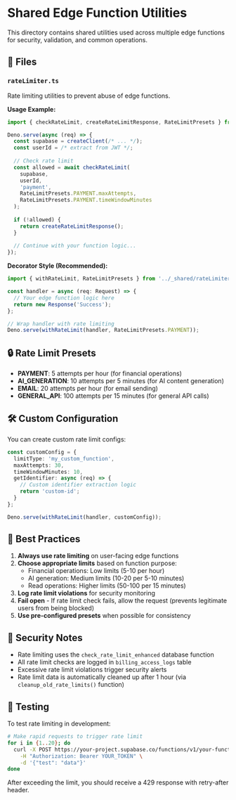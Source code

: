 # Shared Edge Function Utilities

This directory contains shared utilities used across multiple edge functions for security, validation, and common operations.

## 📁 Files

### `rateLimiter.ts`
Rate limiting utilities to prevent abuse of edge functions.

**Usage Example:**
```typescript
import { checkRateLimit, createRateLimitResponse, RateLimitPresets } from '../_shared/rateLimiter.ts';

Deno.serve(async (req) => {
  const supabase = createClient(/* ... */);
  const userId = /* extract from JWT */;
  
  // Check rate limit
  const allowed = await checkRateLimit(
    supabase,
    userId,
    'payment',
    RateLimitPresets.PAYMENT.maxAttempts,
    RateLimitPresets.PAYMENT.timeWindowMinutes
  );
  
  if (!allowed) {
    return createRateLimitResponse();
  }
  
  // Continue with your function logic...
});
```

**Decorator Style (Recommended):**
```typescript
import { withRateLimit, RateLimitPresets } from '../_shared/rateLimiter.ts';

const handler = async (req: Request) => {
  // Your edge function logic here
  return new Response('Success');
};

// Wrap handler with rate limiting
Deno.serve(withRateLimit(handler, RateLimitPresets.PAYMENT));
```

## 🔒 Rate Limit Presets

- **PAYMENT**: 5 attempts per hour (for financial operations)
- **AI_GENERATION**: 10 attempts per 5 minutes (for AI content generation)
- **EMAIL**: 20 attempts per hour (for email sending)
- **GENERAL_API**: 100 attempts per 15 minutes (for general API calls)

## 🛠️ Custom Configuration

You can create custom rate limit configs:

```typescript
const customConfig = {
  limitType: 'my_custom_function',
  maxAttempts: 30,
  timeWindowMinutes: 10,
  getIdentifier: async (req) => {
    // Custom identifier extraction logic
    return 'custom-id';
  }
};

Deno.serve(withRateLimit(handler, customConfig));
```

## 📝 Best Practices

1. **Always use rate limiting** on user-facing edge functions
2. **Choose appropriate limits** based on function purpose:
   - Financial operations: Low limits (5-10 per hour)
   - AI generation: Medium limits (10-20 per 5-10 minutes)
   - Read operations: Higher limits (50-100 per 15 minutes)
3. **Log rate limit violations** for security monitoring
4. **Fail open** - If rate limit check fails, allow the request (prevents legitimate users from being blocked)
5. **Use pre-configured presets** when possible for consistency

## 🔐 Security Notes

- Rate limiting uses the `check_rate_limit_enhanced` database function
- All rate limit checks are logged in `billing_access_logs` table
- Excessive rate limit violations trigger security alerts
- Rate limit data is automatically cleaned up after 1 hour (via `cleanup_old_rate_limits()` function)

## 🧪 Testing

To test rate limiting in development:

```bash
# Make rapid requests to trigger rate limit
for i in {1..20}; do
  curl -X POST https://your-project.supabase.co/functions/v1/your-function \
    -H "Authorization: Bearer YOUR_TOKEN" \
    -d '{"test": "data"}'
done
```

After exceeding the limit, you should receive a 429 response with retry-after header.
